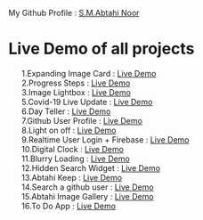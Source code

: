 My Github Profile : <a href="https://github.com/19smabtahinoor"> S.M.Abtahi Noor</a>
# Live Demo of all projects

<ol type="1">
1.Expanding Image Card :  <a href="https://expanding-image-cards.vercel.app/"target="_blank">Live Demo</a>  <br>
2.Progress Steps : <a href="https://progressstepabtahi.netlify.app/"target="_blank">Live Demo</a>  <br>
3.Image Lightbox : <a href="https://imagelightbox.netlify.app/"target="_blank">Live Demo</a> <br>
5.Covid-19 Live Update : <a href="https://covidliveupdatebyabtahi.netlify.app/ "target="_blank">Live Demo</a> <br>
6.Day Teller : <a href="https://daytellerabtahi.netlify.app/"target="_blank">Live Demo</a> <br>
7.Github User Profile : <a href="https://githubuserprofile.netlify.app/"target="_blank">Live Demo</a>  <br>
8.Light on off : <a href="https://lightoffon.netlify.app/"target="_blank">Live Demo</a>    <br>
9.Realtime User Login + Firebase : <a href="https://realtimeloginform.netlify.app/"target="_blank">Live Demo</a>  <br>
10.Digital Clock : <a href="https://digitalclockbyabtahinoor.netlify.app/"target="_blank">Live Demo</a> <br>
11.Blurry Loading : <a href="https://bluryloading.netlify.app/"target="_blank">Live Demo</a><br>
12.Hidden Search Widget : <a href="https://hiddensearchwidgetbyabtahi.netlify.app/"target="_blank">Live Demo</a><br>
13.Abtahi Keep : <a href="https://abtahi-keep.vercel.app" target="_blank">Live Demo</a><br>
14.Search a github user : <a href="https://search-a-github-user.vercel.app/" target="_blank">Live Demo</a><br>
15.Abtahi Image Gallery : <a href="https://abtahi-image-gallery.vercel.app/" target="_blank">Live Demo</a><br>
16.To Do App : <a href="https://to-do-app-vanilla-js.vercel.app/" target="_blank">Live Demo</a><br>
</ol>

<!--<a href=""target="_blank">Live Demo</a>-->
